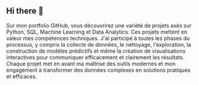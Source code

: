 ## Hi there 👋

<!--
**rouabahlahlal/rouabahlahlal** is a ✨ _special_ ✨ repository because its `README.md` (this file) appears on your GitHub profile.

Here are some ideas to get you started:

- 🔭 I’m currently working on ...
- 🌱 I’m currently learning ...
- 👯 I’m looking to collaborate on ...
- 🤔 I’m looking for help with ...
- 💬 Ask me about ...
- 📫 How to reach me: ...
- 😄 Pronouns: ...
- ⚡ Fun fact: ...
-->
Sur mon portfolio GitHub, vous découvrirez une variété de projets axés sur Python, SQL, Machine Learning et Data Analytics. 
Ces projets mettent en valeur mes compétences techniques. 
J'ai participé à toutes les phases du processus, y compris la collecte de données, le nettoyage, l'exploration, 
la construction de modèles prédictifs et même la création de visualisations interactives pour communiquer efficacement et clairement les résultats.
Chaque projet met en avant ma maîtrise des outils modernes et mon engagement à transformer des données complexes en solutions pratiques et efficaces.
